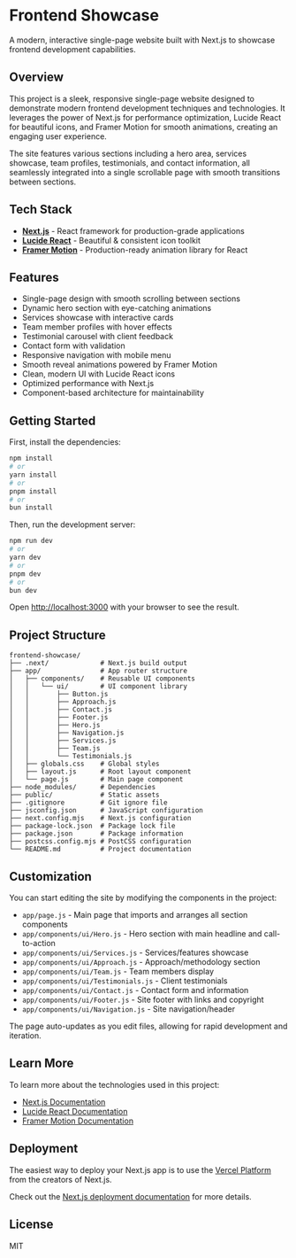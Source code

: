 # Frontend Showcase

A modern, interactive single-page website built with Next.js to showcase frontend development capabilities.

## Overview

This project is a sleek, responsive single-page website designed to demonstrate modern frontend development techniques and technologies. It leverages the power of Next.js for performance optimization, Lucide React for beautiful icons, and Framer Motion for smooth animations, creating an engaging user experience.

The site features various sections including a hero area, services showcase, team profiles, testimonials, and contact information, all seamlessly integrated into a single scrollable page with smooth transitions between sections.

## Tech Stack

- **[Next.js](https://nextjs.org/)** - React framework for production-grade applications
- **[Lucide React](https://lucide.dev/)** - Beautiful & consistent icon toolkit
- **[Framer Motion](https://www.framer.com/motion/)** - Production-ready animation library for React

## Features

- Single-page design with smooth scrolling between sections
- Dynamic hero section with eye-catching animations
- Services showcase with interactive cards
- Team member profiles with hover effects
- Testimonial carousel with client feedback
- Contact form with validation
- Responsive navigation with mobile menu
- Smooth reveal animations powered by Framer Motion
- Clean, modern UI with Lucide React icons
- Optimized performance with Next.js
- Component-based architecture for maintainability

## Getting Started

First, install the dependencies:

```bash
npm install
# or
yarn install
# or
pnpm install
# or
bun install
```

Then, run the development server:

```bash
npm run dev
# or
yarn dev
# or
pnpm dev
# or
bun dev
```

Open [http://localhost:3000](http://localhost:3000) with your browser to see the result.

## Project Structure

```
frontend-showcase/
├── .next/             # Next.js build output
├── app/               # App router structure
│   ├── components/    # Reusable UI components
│   │   └── ui/        # UI component library
│   │       ├── Button.js
│   │       ├── Approach.js
│   │       ├── Contact.js
│   │       ├── Footer.js
│   │       ├── Hero.js
│   │       ├── Navigation.js
│   │       ├── Services.js
│   │       ├── Team.js
│   │       └── Testimonials.js
│   ├── globals.css    # Global styles
│   ├── layout.js      # Root layout component
│   └── page.js        # Main page component
├── node_modules/      # Dependencies
├── public/            # Static assets
├── .gitignore         # Git ignore file
├── jsconfig.json      # JavaScript configuration
├── next.config.mjs    # Next.js configuration
├── package-lock.json  # Package lock file
├── package.json       # Package information
├── postcss.config.mjs # PostCSS configuration
└── README.md          # Project documentation
```

## Customization

You can start editing the site by modifying the components in the project:

- `app/page.js` - Main page that imports and arranges all section components
- `app/components/ui/Hero.js` - Hero section with main headline and call-to-action
- `app/components/ui/Services.js` - Services/features showcase
- `app/components/ui/Approach.js` - Approach/methodology section
- `app/components/ui/Team.js` - Team members display
- `app/components/ui/Testimonials.js` - Client testimonials
- `app/components/ui/Contact.js` - Contact form and information
- `app/components/ui/Footer.js` - Site footer with links and copyright
- `app/components/ui/Navigation.js` - Site navigation/header

The page auto-updates as you edit files, allowing for rapid development and iteration.

## Learn More

To learn more about the technologies used in this project:

- [Next.js Documentation](https://nextjs.org/docs)
- [Lucide React Documentation](https://lucide.dev/docs/lucide-react)
- [Framer Motion Documentation](https://www.framer.com/motion/introduction/)

## Deployment

The easiest way to deploy your Next.js app is to use the [Vercel Platform](https://vercel.com/new) from the creators of Next.js.

Check out the [Next.js deployment documentation](https://nextjs.org/docs/app/building-your-application/deploying) for more details.

## License

MIT
